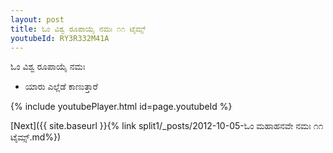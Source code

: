 ```yaml
---
layout: post
title: ಓಂ ವಿಶ್ವ ರೂಪಾಯೈ ನಮಃ ೧೧ ಟೈಮ್ಸ್
youtubeId: RY3R332M41A
---
```

 
 
 ಓಂ ವಿಶ್ವ ರೂಪಾಯೈ ನಮಃ  
 
 -  ಯಾರು ಎಲ್ಲೆಡೆ ಕಾಣುತ್ತಾರೆ 
 
  
 
  
 
 
 
 
 
 


{% include youtubePlayer.html id=page.youtubeId %}
 
[Next]({{ site.baseurl }}{% link  split1/_posts/2012-10-05-ಓಂ ಮಹಾಹನವೇ ನಮಃ ೧೧ ಟೈಮ್ಸ್.md%})
 
